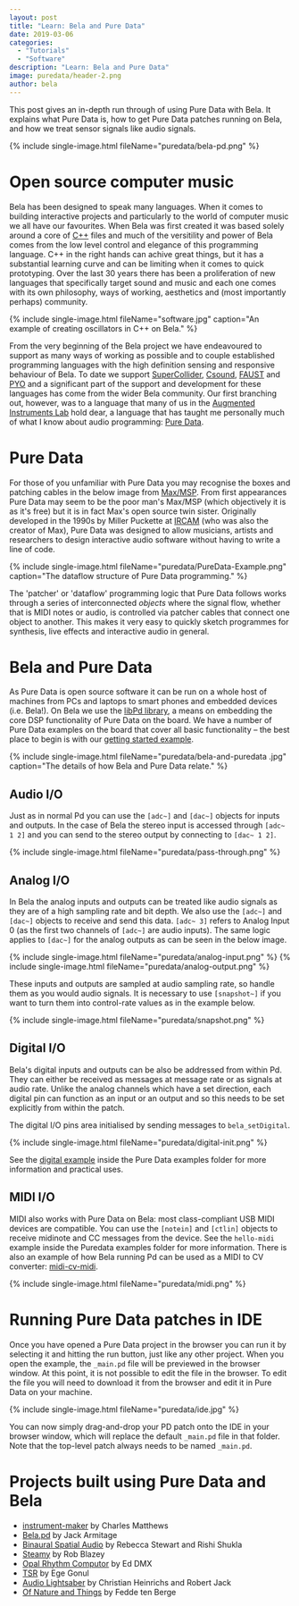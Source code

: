```yaml
---
layout: post
title: "Learn: Bela and Pure Data"
date: 2019-03-06
categories:
  - "Tutorials"
  - "Software"
description: "Learn: Bela and Pure Data"
image: puredata/header-2.png
author: bela
---
```


This post gives an in-depth run through of using Pure Data with Bela. It explains what Pure Data is, how to get Pure Data patches running on Bela, and how we treat sensor signals like audio signals.

{% include single-image.html fileName="puredata/bela-pd.png" %}

# Open source computer music

Bela has been designed to speak many languages. When it comes to building interactive projects and particularly to the world of computer music we all have our favourites. When Bela was first created it was based solely around a core of [C++](http://www.cplusplus.com/) files and much of the versitility and power of Bela comes from the low level control and elegance of this programming language. C++ in the right hands can achive great things, but it has a substantial learning curve and can be limiting when it comes to quick prototyping. Over the last 30 years there has been a proliferation of new languages that specifically target sound and music and each one comes with its own philosophy, ways of working, aesthetics and (most importantly perhaps) community.

{% include single-image.html fileName="software.jpg" caption="An example of creating oscillators in C++ on Bela." %}

From the very beginning of the Bela project we have endeavoured to support as many ways of working as possible and to couple established programming languages with the high definition sensing and responsive behaviour of Bela. To date we support [SuperCollider](https://blog.bela.io/2017/10/29/bela-and-supercollider-live-coding-sensors/), [Csound](http://cosmoproject.github.io/bela/), [FAUST](https://github.com/BelaPlatform/Bela/wiki/Compiling-Faust-code-for-Bela) and [PYO](https://github.com/belangeo/pyo-bela) and a significant part of the support and development for these languages has come from the wider Bela community. Our first branching out, however, was to a language that many of us in the [Augmented Instruments Lab](http://instrumentslab.org) hold dear, a language that has taught me personally much of what I know about audio programming: [Pure Data](https://puredata.info/).

# Pure Data

For those of you unfamiliar with Pure Data you may recognise the boxes and patching cables in the below image from [Max/MSP](https://cycling74.com/). From first appearances Pure Data may seem to be the poor man's Max/MSP (which objectively it is as it's free) but it is in fact Max's open source twin sister. Originally developed in the 1990s by Miller Puckette at [IRCAM](https://www.ircam.fr/) (who was also the creator of Max), Pure Data was designed to allow musicians, artists and researchers to design interactive audio software without having to write a line of code. 

{% include single-image.html fileName="puredata/PureData-Example.png" caption="The dataflow structure of Pure Data programming." %}

The 'patcher' or 'dataflow' programming logic that Pure Data follows works through a series of interconnected *objects* where the signal flow, whether that is MIDI notes or audio, is controlled via patcher cables that connect one object to another. This makes it very easy to quickly sketch programmes for synthesis, live effects and interactive audio in general.

# Bela and Pure Data

As Pure Data is open source software it can be run on a whole host of machines from PCs and laptops to smart phones and embedded devices (i.e. Bela!). On Bela we use the [libPd library](https://puredata.info/downloads/libpd), a means on embedding the core DSP functionality of Pure Data on the board. We have a number of Pure Data examples on the board that cover all basic functionality – the best place to begin is with our [getting started example](https://github.com/BelaPlatform/Bela/tree/master/examples/08-PureData/gettingStarted).

{% include single-image.html fileName="puredata/bela-and-puredata
.jpg" caption="The details of how Bela and Pure Data relate." %}


## Audio I/O

Just as in normal Pd you can use the `[adc~]` and `[dac~]` objects for inputs and outputs. In the case of Bela the stereo input is accessed through `[adc~ 1 2]` and you can send to the stereo output by connecting to `[dac~ 1 2]`. 

{% include single-image.html fileName="puredata/pass-through.png" %}

## Analog I/O

In Bela the analog inputs and outputs can be treated like audio signals as they are of a high sampling rate and bit depth. We also use the `[adc~]` and `[dac~]` objects to receive and send this data. `[adc~ 3]` refers to Analog Input 0 (as the first two channels of `[adc~]` are audio inputs). The same logic applies to `[dac~]` for the analog outputs as can be seen in the below image.

{% include single-image.html fileName="puredata/analog-input.png" %}
{% include single-image.html fileName="puredata/analog-output.png" %}


These inputs and outputs are sampled at audio sampling rate, so handle them as you would audio signals. It is necessary to use `[snapshot~]` if you want to turn them into control-rate values as in the example below.

{% include single-image.html fileName="puredata/snapshot.png" %}

## Digital I/O

Bela's digital inputs and outputs can be also be addressed from within Pd. They can either be received as messages at message rate or as signals at audio rate. Unlike the analog channels which have a set direction, each digital pin can function as an input or an output and so this needs to be set explicitly from within the patch.

The digital I/O pins area initialised by sending messages to `bela_setDigital`.

{% include single-image.html fileName="puredata/digital-init.png" %}

See the [digital example](https://github.com/BelaPlatform/Bela/tree/master/examples/08-PureData/digital) inside the Pure Data examples folder for more information and practical uses.

## MIDI I/O

MIDI also works with Pure Data on Bela: most class-compliant USB MIDI devices are compatible. You can use the `[notein]` and `[ctlin]` objects to receive midinote and CC messages from the device. See the `hello-midi` example inside the Puredata examples folder for more information. There is also an example of how Bela running Pd can be used as a MIDI to CV converter: [midi-cv-midi](https://github.com/BelaPlatform/Bela/tree/master/examples/08-PureData/midi-cv-midi).

{% include single-image.html fileName="puredata/midi.png" %}

# Running Pure Data patches in IDE

Once you have opened a Pure Data project in the browser you can run it by selecting it and hitting the run button, just like any other project. When you open the example, the `_main.pd` file will be previewed in the browser window. At this point, it is not possible to edit the file in the browser. To edit the file you will need to download it from the browser and edit it in Pure Data on your machine.

{% include single-image.html fileName="puredata/ide.jpg" %}

You can now simply drag-and-drop your PD patch onto the IDE in your browser window, which will replace the default `_main.pd` file in that folder. Note that the top-level patch always needs to be named `_main.pd`.

# Projects built using Pure Data and Bela

- [instrument-maker](https://github.com/matthewscharles/instrument-maker) by Charles Matthews
- [Bela.pd](https://github.com/jarmitage/bela.pd) by Jack Armitage
- [Binaural Spatial Audio](https://blog.bela.io/2018/10/12/bela-AR-VR-binaural-spatial-audio/) by Rebecca Stewart and Rishi Shukla
- [Steamy](https://blog.bela.io/2018/09/07/rob-blazey-steamy-bela/) by Rob Blazey
- [Opal Rhythm Computor](https://blog.bela.io/2018/03/27/opal-rhythm-computor-dmx-krew/) by Ed DMX
- [TSR](https://blog.bela.io/2018/02/12/bela-trans-siberian-railway-egegonul/) by Ege Gonul
- [Audio Lightsaber](https://blog.bela.io/2016/12/01/saber/) by Christian Heinrichs and Robert Jack
- [Of Nature and Things](https://blog.bela.io/2017/12/12/fedde-ten-berge-instruments-bela/) by Fedde ten Berge


